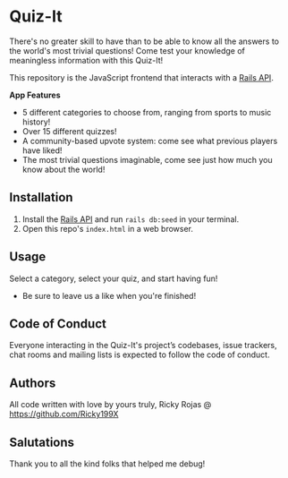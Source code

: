 # Quiz-It

There's no greater skill to have than to be able to know all the answers to the world's most trivial questions! Come test your knowledge of meaningless information with this Quiz-It!

This repository is the JavaScript frontend that interacts with a [Rails API](https://github.com/Ricky199X/trivia_app).

**App Features**
- 5 different categories to choose from, ranging from sports to music history! 
- Over 15 different quizzes!
- A community-based upvote system: come see what previous players have liked!
- The most trivial questions imaginable, come see just how much you know about the world!

## Installation

1. Install the [Rails API](https://github.com/Ricky199X/trivia_app) and run `rails db:seed` in your terminal. 
2. Open this repo's `index.html` in a web browser.

## Usage

Select a category, select your quiz, and start having fun!

- Be sure to leave us a like when you're finished!

## Code of Conduct

Everyone interacting in the Quiz-It's project’s codebases, issue trackers, chat rooms and mailing lists is expected to follow the code of conduct.

## Authors
All code written with love by yours truly, Ricky Rojas @ https://github.com/Ricky199X

## Salutations
Thank you to all the kind folks that helped me debug!
